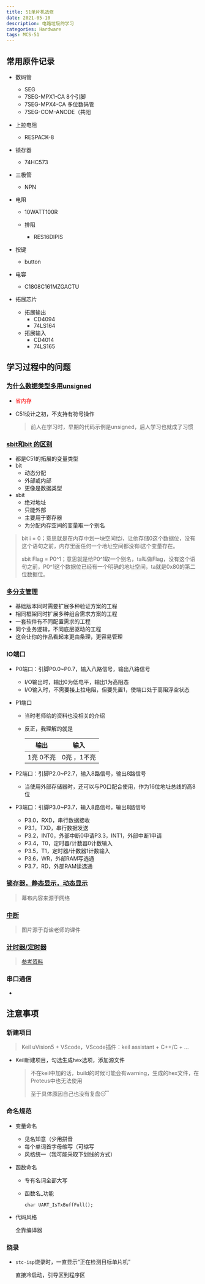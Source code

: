 ```yaml
---
title: 51单片机选修
date: 2021-05-10
description: 电路垃圾的学习
categories: Hardware
tags: MCS-51
---
```

## 常用原件记录

- 数码管
  - SEG
  - 7SEG-MPX1-CA  8个引脚
  - 7SEG-MPX4-CA 多位数码管
  - 7SEG-COM-ANODE（共阳
- 上拉电阻
  
  - RESPACK-8
- 锁存器
  
  - 74HC573
- 三极管
  
  - NPN
- 电阻
  
  - 10WATT100R
  
  - 排阻
  
    - RES16DIPIS
- 按键
  
  - button
- 电容
  
  - C1808C161MZGACTU
- 拓展芯片
  - 拓展输出
    - CD4094
    - 74LS164
  - 拓展输入
    - CD4014
    - 74LS165

## 学习过程中的问题

### [为什么数据类型多用unsigned](https://www.zhihu.com/question/404008117)

- <span style = "color:red">省内存</span>

- C51设计之初，不支持有符号操作

  > 前人在学习时，早期的代码示例是unsigned，后人学习也就成了习惯 



### [sbit和bit 的区别](https://zhuanlan.zhihu.com/p/121544192)

  - 都是C51的拓展的变量类型
  - bit
    - 动态分配
    - 外部或内部
    - 更像是数据类型
  - sbit
    - 绝对地址
    - 只能外部
    - 主要用于寄存器
    - 为分配内存空间的变量取一个别名

   > bit i = 0；意思就是在内存中划一块空间给i，让他存储0这个数据位，没有这个语句之前，内存里面任何一个地址空间都没有i这个变量存在。
   >
   > sbit Flag = P0\^1；意思就是给P0\^1取一个别名，ta叫做Flag，没有这个语句之前，P0^1这个数据位已经有一个明确的地址空间，ta就是0x80的第二位数据位。

### [多分支管理](https://blog.csdn.net/weixin_41359455/article/details/85485589)

  - 基础版本同时需要扩展多种验证方案的工程
  - 相同框架同时扩展多种组合需求方案的工程
  - 一套软件有不同配置需求的工程
  - 同个业务逻辑，不同底层驱动的工程
  - 这会让你的作品看起来更由条理，更容易管理

### IO端口

- P0端口：引脚P0.0~P0.7，输入八路信号，输出八路信号
  - I/O输出时，输出0为低电平，输出1为高阻态
  - I/O输入时，不需要接上拉电阻，但要先置1，使端口处于高阻浮空状态
  
- P1端口

  - 当时老师给的资料也没相关的介绍

  - 反正，我理解的就是

    | 输出      | 输入        |
    | --------- | ----------- |
    | 1亮 0不亮 | 0亮 ，1不亮 |

    

- P2端口：引脚P2.0~P2.7，输入8路信号，输出8路信号
  
  - 当使用外部存储器时，还可以与P0口配合使用，作为16位地址总线的高8位
  
- P3端口：引脚P3.0~P3.7，输入8路信号，输出8路信号
  - P3.0，RXD，串行数据接收
  - P3.1，TXD，串行数据发送
  - P3.2，INT0，外部中断0申请P3.3，INT1，外部中断1申请
  - P3.4，T0，定时器/计数器0计数输入
  - P3.5，T1，定时器/计数器1计数输入
  - P3.6，WR，外部RAM写选通
  - P3.7，RD，外部RAM读选通

### [锁存器，静态显示，动态显示](https://share.mubu.com/doc/6Vqkhu_Xmf9)

> 幕布内容来源于网络

### [中断](https://share.mubu.com/doc/534yg6GQt99)

> 图片源于肖谧老师的课件

### [计时器/定时器](https://share.mubu.com/doc/7xPtVI41cl9)
> [参考资料](https://www.cnblogs.com/hughdong/p/6878070.html)

### 串口通信

- 


## 注意事项
### 新建项目
> Keil uVision5 + VScode，VScode插件：keil assistant + C++/C + ...

- Keil新建项目，勾选生成hex选项，添加源文件

  > 不在keil中加的话，build的时候可能会有warning，生成的hex文件，在Proteus中也无法使用
  >
  > 至于具体原因自己也没有复盘😴

### 命名规范

  - 变量命名
    - 见名知意（少用拼音
    - 每个单词首字母缩写（可缩写
    - 风格统一（我可能采取下划线的方式）
    
  - 函数命名

    - 专有名词全部大写

    - 函数名_功能

      `char UART_IsTxBuffFull();`

  - 代码风格

    全靠编译器

### 烧录

- `stc-isp`烧录时，一直显示“正在检测目标单片机”

  直接冷启动，引导区到程序区